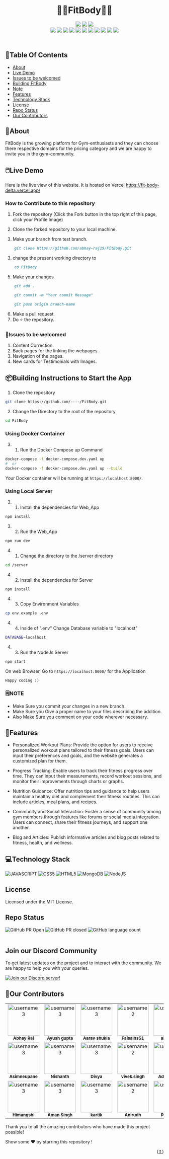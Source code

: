 <h1 align="center">🏋🏽FitBody🏋🏽</h1>
<p align="center">
<div align="center">
<img src="https://forthebadge.com/images/badges/built-with-love.svg" />
<img src="https://forthebadge.com/images/badges/uses-brains.svg" />
<img src="https://forthebadge.com/images/badges/powered-by-responsibility.svg" />
   <br>
   <img src="https://img.shields.io/github/repo-size/abhay-raj19/FitBody?style=for-the-badge" />
   <img src="https://img.shields.io/github/issues/abhay-raj19/FitBody?style=for-the-badge" />
   <img src="https://img.shields.io/github/issues-closed-raw/abhay-raj19/FitBody?style=for-the-badge" />
    <img src="https://img.shields.io/github/license/abhay-raj19/FitBody?style=for-the-badge" />

   <img src="https://img.shields.io/github/issues-pr/abhay-raj19/FitBodyF?style=for-the-badge" />
    <img src="https://img.shields.io/github/contributors/abhay-raj19/FitBody?style=for-the-badge" />
    <img src="https://img.shields.io/github/stars/abhay-raj19/FitBody?style=for-the-badge" />

   <img src="https://img.shields.io/github/issues-pr-closed-raw/abhay-raj19/FitBody?style=for-the-badge" />
   <img src="https://img.shields.io/github/forks/abhay-raj19/FitBody?style=for-the-badge" />
  <img src="https://img.shields.io/github/last-commit/abhay-raj19/FitBody?style=for-the-badge" />
   <img src="https://api.visitorbadge.io/api/visitors?path=https%3A%2F%2Fgithub.com%2Fabhay-raj19%2FFitBody&label=visitors&countColor=%2337d67a&style=for-the-badge&labelStyle=upper" />
     </div>
     <br>
</p>

#

<!-- ## Simple website that will blow your mind and requires many PR to be raised. -->

## 📍Table Of Contents

-   [About](#About)
-   [Live Demo](#LiveDemo)
-   [Issues to be welcomed](#Issuestobewelcomed)
-   [Building FitBody](#BuildingFitBody)
-   [Note](#NOTE)
-   [Features](#Features)
-   [Technology Stack](#TechnologyStack)
-   [License](#License)
-   [Repo Status](#RepoStatus)
-   [Our Contributors](#OurContributors)

## 🎯About

FitBody is the growing platform for Gym-enthusiasts and they can choose there respective domains for the pricing category and we are happy to invite you in the gym-community.

## 🖱️Live Demo

Here is the live view of this website. It is hosted on Vercel https://fit-body-delta.vercel.app/

### How to Contribute to this repository

1. Fork the repository (Click the Fork button in the top right of this page,
   click your Profile Image)

2. Clone the forked repository to your local machine.

3. Make your branch from test branch.

```markdown
    git clone https://github.com/abhay-raj19/FitBody.git
```

3. change the present working directory to

```markdown
    cd FitBody
```

5. Make your changes

```markdown
    git add .
```

```markdown
    git commit -m "Your commit Message"
```

```markdown
    git push origin branch-name
```

6. Make a pull request.
7. Do ⭐ the repository.

### 🔩Issues to be welcomed

1. Content Correction.
2. Back pages for the linking the webpages.
3. Navigation of the pages.
4. New cards for Testimonials with Images.

## 📦️Building Instructions to Start the App

1. Clone the repository

```bash
git clone https://github.com/----/FitBody.git
```

2. Change the Directory to the root of the repository

```bash
cd FitBody
```

### Using Docker Container

3.  1. Run the Docker Compose up Command

```bash
docker-compose -f docker-compose.dev.yaml up
#  or
docker-compose -f docker-compose.dev.yaml up --build
```

Your Docker container will be running at `https://localhost:8000/`.

### Using Local Server

3.  1. Install the dependencies for Web_App

```bash
npm install
```

3.  2. Run the Web_App

```bash
npm run dev
```

4.  1. Change the directory to the /server directory

```bash
cd /server
```

4.  2. Install the dependencies for Server

```bash
npm install
```

4.  3. Copy Environment Variables

```bash
cp env.example .env
```

4.  4. Inside of ".env" Change Database variable to "localhost"

```bash
DATABASE=localhost
```

4.  3. Run the NodeJs Server

```bash
npm start
```

On web Browser, Go to `https://localhost:8000/` for the Application

    Happy coding :)

### 🗒️NOTE

-   Make Sure you commit your changes in a new branch.
-   Make Sure you Give a proper name to your files describing the addition.
-   Also Make Sure you comment on your code wherever necessary.

## 💫Features

-   Personalized Workout Plans: Provide the option for users to receive personalized workout plans tailored to their fitness goals. Users can input their preferences and goals, and the website generates a customized plan for them.

-   Progress Tracking: Enable users to track their fitness progress over time. They can input their measurements, record workout sessions, and monitor their improvements through charts or graphs.

-   Nutrition Guidance: Offer nutrition tips and guidance to help users maintain a healthy diet and complement their fitness routines. This can include articles, meal plans, and recipes.

-   Community and Social Interaction: Foster a sense of community among gym members through features like forums or social media integration. Users can connect, share their fitness journeys, and support one another.

-   Blog and Articles: Publish informative articles and blog posts related to fitness, health, and wellness.

## 💻Technology Stack

![JAVASCRIPT](https://img.shields.io/badge/JavaScript-F7DF1E?style=for-the-badge&logo=javascript&logoColor=black)
![CSS5](https://img.shields.io/badge/CSS3-1572B6?style=for-the-badge&logo=css3&logoColor=white)
![HTML5](https://img.shields.io/badge/HTML5-E34F26?style=for-the-badge&logo=html5&logoColor=white)
![MongoDB](https://img.shields.io/badge/MongoDB-%234ea94b.svg?style=for-the-badge&logo=mongodb&logoColor=white)
![NodeJS](https://img.shields.io/badge/Node.js-43853D?style=for-the-badge&logo=node.js&logoColor=white)

## License

Licensed under the MIT License.

## Repo Status

![GitHub PR Open](https://img.shields.io/github/issues-pr/abhay-raj19/FitBody?style=for-the-badge&color=aqua)
![GitHub PR closed](https://img.shields.io/github/issues-pr-closed-raw/abhay-raj19/FitBody?style=for-the-badge&color=blue)
![GitHub language count](https://img.shields.io/github/languages/count/abhay-raj19/FitBody?style=for-the-badge&color=brightgreen)
<br><br>

## Join our Discord Community

To get latest updates on the project and to interact with the community. We are happy to help you with your queries.

[![Join our Discord server!](https://invidget.switchblade.xyz/9jqmCs3KX3?theme=light)](https://discord.gg/Ra8vsr5bPK)

## 🤝Our Contributors

<table>
  <tr>  
  <!--    1st row        -->
   <td align="center">
      <a href="https://github.com/abhay-raj19">
        <img src="https://github.com/abhay-raj19.png" width="100px;" alt="username3"/><br />
        <sub><b>Abhay Raj</b></sub>
      </a>
    </td>    
   <td align="center">
      <a href="https://github.com/Ayushhgupta39">
        <img src="https://github.com/Ayushhgupta39.png" width="100px;" alt="username3"/><br />
        <sub><b>Ayush gupta</b></sub>
      </a>
    </td>    
   <td align="center">
      <a href="https://github.com/Aarav238">
        <img src="https://github.com/Aarav238.png" width="100px;" alt="username3"/><br />
        <sub><b>Aarav shukla</b></sub>
      </a>
    </td>
    <td align="center">
      <a href="https://github.com/Faisalhs51">
        <img src="https://github.com/Faisalhs51.png" width="100px;" alt="username2"/><br />
        <sub><b>Faisalhs51</b></sub>
      </a>
    </td>
    <td align="center">
      <a href="https://github.com/akssshh">
        <img src="https://github.com/akssshh.png" width="100px;" alt="username2"/><br />
        <sub><b>akssshh</b></sub>
      </a>
      </td>
  </tr>
  <tr>  
  <!--    2nd row        -->
   <td align="center">
      <a href="https://github.com/ASIMNEUPANE">
        <img src="https://github.com/ASIMNEUPANE.png" width="100px;" alt="username3"/><br />
        <sub><b>Asimneupane</b></sub>
      </a>
    </td>    
   <td align="center">
      <a href="https://github.com/Nishanth019">
        <img src="https://github.com/Nishanth019.png" width="100px;" alt="username3"/><br />
        <sub><b>Nishanth</b></sub>
      </a>
    </td>    
   <td align="center">
      <a href="https://github.com/Iamdivyak">
        <img src="https://github.com/Iamdivyak.png" width="100px;" alt="username3"/><br />
        <sub><b>Divya</b></sub>
      </a>
    </td>
    <td align="center">
      <a href="https://github.com/vivek-singh-13">
        <img src="https://github.com/vivek-singh-13.png" width="100px;" alt="username2"/><br />
        <sub><b>vivek singh</b></sub>
      </a>
    </td>
    <td align="center">
      <a href="https://github.com/AditiSingh2003">
        <img src="https://github.com/AditiSingh2003.png" width="100px;" alt="username2"/><br />
        <sub><b>Aditi Singh</b></sub>
      </a>
      </td>
  </tr>
  <!--    2nd row        -->
   <td align="center">
      <a href="https://github.com/Himangshi">
        <img src="https://github.com/Himangshi.png" width="100px;" alt="username3"/><br />
        <sub><b>Himangshi</b></sub>
      </a>
    </td>    
   <td align="center">
      <a href="https://github.com/singhaman09">
        <img src="https://github.com/singhaman09.png" width="100px;" alt="username3"/><br />
        <sub><b>Aman Singh</b></sub>
      </a>
    </td>    
   <td align="center">
      <a href="https://github.com/kartik2433">
        <img src="https://github.com/kartik2433.png" width="100px;" alt="username3"/><br />
        <sub><b>kartik</b></sub>
      </a>
    </td>
    <td align="center">
      <a href="https://github.com/ani-netizen">
        <img src="https://github.com/ani-netizen.png" width="100px;" alt="username2"/><br />
        <sub><b>Anirudh</b></sub>
      </a>
    </td>
    <td align="center">
      <a href="https://github.com/pranshu-5123">
        <img src="https://github.com/pranshu-5123.png" width="100px;" alt="username2"/><br />
        <sub><b>Pranshu</b></sub>
      </a>
      </td>
  </tr>
</table>

Thank you to all the amazing contributors who have made this project possible!

Show some ❤️ by starring this repository !

<p align="right">(<a href="#top">⇑</a>)</p>
